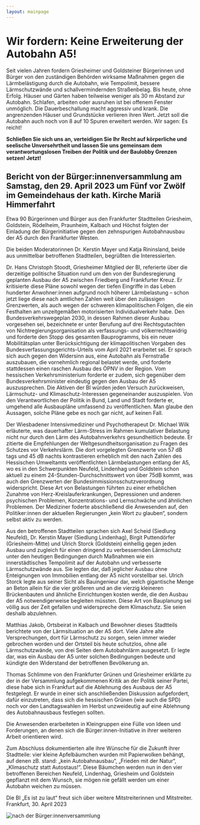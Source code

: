 ```yaml
---
layout: mainpage
---
```

# Wir fordern: Keine Erweiterung der Autobahn A5!

Seit vielen Jahren fordern Griesheimer und Goldsteiner Bürgerinnen und Bürger von den zuständigen Behörden wirksame Maßnahmen gegen die Lärmbelästigung durch die Autobahn, wie Tempolimit, bessere Lärmschutzwände und schallvermindernden Straßenbelag. Bis heute, ohne Erfolg.
Häuser und Gärten haben teilweise weniger als 30 m Abstand zur Autobahn. Schlafen, arbeiten oder ausruhen ist bei offenem Fenster unmöglich. Die Dauerbeschallung macht aggressiv und krank. Die angrenzenden Häuser und Grundstücke verlieren ihren Wert. Jetzt soll die Autobahn auch noch von 8 auf 10 Spuren erweitert werden. Wir sagen: Es reicht!

**Schließen Sie sich uns an, verteidigen Sie Ihr Recht auf körperliche und seelische Unversehrtheit und lassen Sie uns gemeinsam dem verantwortungslosen Treiben der Politik und der Baulobby Grenzen setzen! Jetzt!**

## Bericht von der Bürger:innenversammlung am Samstag, den 29. April 2023 um Fünf vor Zwölf im Gemeindehaus der kath. Kirche Mariä Himmerfahrt

Etwa 90 Bürgerinnen und Bürger aus den Frankfurter Stadtteilen Griesheim, Goldstein, Rödelheim, Praunheim, Kalbach und Höchst folgten der Einladung der Bürgerinitiative gegen den zehnspurigen Autobahnausbau der A5 durch den Frankfurter Westen.

Die beiden Moderatorinnen Dr. Kerstin Mayer und Katja Rininsland, beide aus unmittelbar betroffenen Stadtteilen, begrüßten die Interessierten.

Dr. Hans Christoph Stoodt, Griesheimer Mitglied der BI, referierte über die derzeitige politische Situation rund um den von der Bundesregierung geplanten Ausbau der A5 zwischen Friedberg und Frankfurter Kreuz. Er kritisierte diese Pläne sowohl wegen der tiefen Eingriffe in das Leben hunderter Anwohner:innen aufgrund noch höherer Lärmbelastung – schon jetzt liege diese nach amtlichen Zahlen weit über den zulässigen Grenzwerten, als auch wegen der schweren klimapolitischen Folgen, die ein Festhalten am unzeitgemäßen motorisierten Individualverkehr habe. Den Bundesverkehrswegeplan 2030, in dessen Rahmen dieser Ausbau vorgesehen sei, bezeichnete er unter Berufung auf drei Rechtsgutachten von Nichtregierungsorganisation als verfassungs- und völkerrechtswidrig und forderte den Stopp des gesamten Bauprogramms, bis ein neuer Mobilitätsplan unter Berücksichtigung der klimapolitischen Vorgaben des Bundesverfassungsgerichts-Urteils vom April 2021 erarbeitet sei. Er sprach sich auch gegen den Widersinn aus, eine Autobahn als Fernstraße auszubauen, die vornehmlich regional belastet werde, und forderte stattdessen einen raschen Ausbau des ÖPNV in der Region. Vom hessischen Verkehrsministerium forderte er zudem, sich gegenüber dem Bundesverkehrsminister eindeutig gegen den Ausbau der A5 auszusprechen. Die Aktiven der BI würden jeden Versuch zurückweisen, Lärmschutz- und Klimaschutz-Interessen gegeneinander auszuspielen. Von den Verantwortlichen der Politik in Bund, Land und Stadt forderte er, umgehend alle Ausbaupläne umfassend zu veröffentlichen. Man glaube den Aussagen, solche Pläne gebe es noch gar nicht, auf keinen Fall.

Der Wiesbadener Intensivmediziner und Psychotherapeut Dr. Michael Wilk erläuterte, was dauerhafter Lärm-Stress im Rahmen kumulativer Belastung nicht nur durch den Lärm des Autobahnverkehrs gesundheitlich bedeute. Er zitierte die Empfehlungen der Weltgesundheitsorganisation zu Fragen des Schutzes vor Verkehrslärm. Die dort vorgelegten Grenzwerte von 57 dB tags und 45 dB nachts kontrastieren erheblich mit den nach Zahlen des Hessischen Umweltamts veröffentlichten Lärmbelastungen entlang der A5, wo es in den Schwerpunkten  Neufeld, Lindenhag und Goldstein schon aktuell zu einem 24-Stunden-Durchschnittswert von über 75dB kommt, was auch den Grenzwerten der Bundesimmissionsschutzverordnung widerspricht. Diese Art von Belastungen führten zu einer erheblichen Zunahme von Herz-Kreislauferkrankungen, Depressionen und anderen psychischen Problemen, Konzentrations- und Lernschwäche und ähnlichen Problemen. Der Mediziner foderte abschließend die Anwesenden auf, den Politiker:innen der aktuellen Regierungen „kein Wort zu glauben“, sondern selbst aktiv zu werden.  

Aus den betroffenen Stadtteilen sprachen sich Axel Scheid (Siedlung Neufeld), Dr. Kerstin Mayer (Siedlung Lindenhag), Birgit Puttendörfer (Griesheim-Mitte) und Ulrich Storck (Goldstein) einhellig gegen jeden Ausbau und zugleich für einen dringend zu verbessernden Lärmschutz unter den heutigen Bedingungen durch Maßnahmen wie ein innerstädtisches Tempolimit auf der Autobahn und verbesserte Lärmschutzwände aus. Sie legten dar, daß jeglicher Ausbau ohne Enteignungen von Immobilien entlang der A5 nicht vorstellbar sei. Ulrich Storck legte aus seiner Sicht als Bauingenieur dar, welch gigantische Menge an Beton allein für die vier größeren und an die vierzig kleineren  Brückenbauten und ähnliche Einrichtungen kosten werde, die den Ausbau der A5 notwendigerweise begleiten müssten. Diese Art von Bauplanung sei völlig aus der Zeit gefallen und widerspreche dem Klimaschutz. Sie seien deshalb abzulehnen.

Matthias Jakob, Ortsbeirat in Kalbach und Bewohner dieses Stadtteils berichtete von der Lärmsituation an der A5 dort. Viele Jahre alte Versprechungen, dort für Lärmschutz zu sorgen, seien immer wieder gebrochen worden und der Ortsteil bis heute schutzlos, ohne alle Lärmschutzwände, von drei Seiten dem Autobahnlärm ausgesetzt. Er legte dar, was ein Ausbau der A5 unter solchen Bedingungen bedeute und kündigte den Widerstand der betroffenen Bevölkerung an.

Thomas Schlimme von den Frankfurter Grünen und Griesheimer erklärte zu der in der  Versammlung aufgekommenen Kritik an der Politik seiner Partei, diese habe sich in Frankfurt auf die Ablehnung des Ausbaus der A5 festgelegt. Er wurde in einer sich anschließenden Diskussion aufgefordert, dafür einzutreten, dass sich die hessischen Grünen (wie auch die SPD) noch vor den Landtagswahlen im Herbst unzweideutig auf eine Ablehnung des Autobahnausbaus festlegen sollten.

Die Anwesenden erarbeiteten in Kleingruppen eine Fülle von Ideen und Forderungen, an denen sich die Bürger:innen-Initiative in ihrer weiteren Arbeit orientieren wird. 

Zum Abschluss dokumentierten alle ihre Wünsche für die Zukunft ihrer Stadtteile: vier kleine Apfelbäumchen wurden mit Papierwolken behängt, auf denen zB. stand: „kein Autobahnausbau“, „Frieden mit der Natur“, „Klimaschutz statt Autostaus!“. 
Diese Bäumchen werden nun in den vier betroffenen Bereichen Neufeld, Lindenhag, Griesheim und Goldstein gepflanzt mit dem Wunsch, sie mögen nie gefällt werden um einer Autobahn weichen zu müssen.

Die BI „Es ist zu laut“ freut sich über weitere Mitstreiterinnen und Mitstreiter.
Frankfurt, 30. April 2023

![nach der Bürger:innenversammlung](../Gruppenfoto_BI.jpg)
